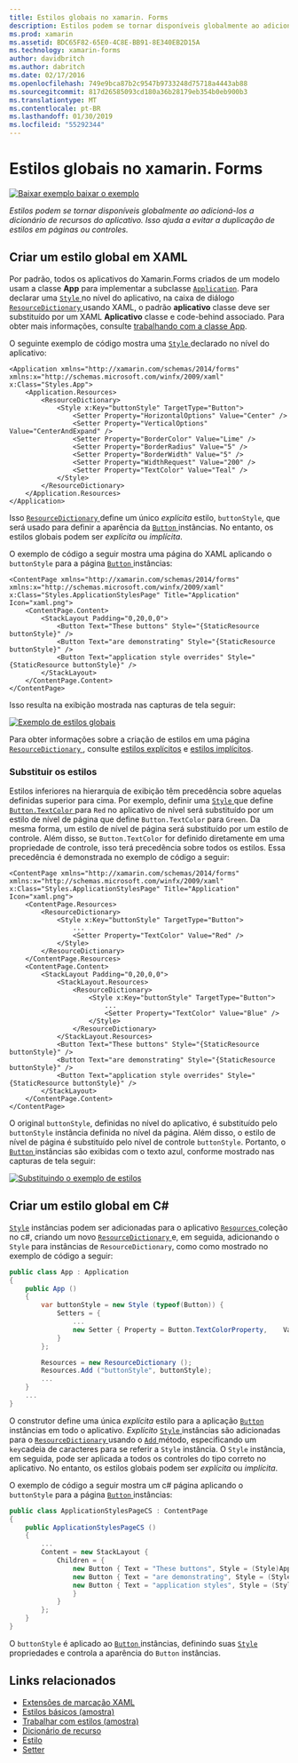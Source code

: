 ```yaml
---
title: Estilos globais no xamarin. Forms
description: Estilos podem se tornar disponíveis globalmente ao adicioná-los a dicionário de recursos do aplicativo. Isso ajuda a evitar a duplicação de estilos em páginas ou controles.
ms.prod: xamarin
ms.assetid: BDC65F82-65E0-4C8E-BB91-8E340EB2D15A
ms.technology: xamarin-forms
author: davidbritch
ms.author: dabritch
ms.date: 02/17/2016
ms.openlocfilehash: 749e9bca87b2c9547b9733248d75718a4443ab88
ms.sourcegitcommit: 817d26585093cd180a36b28179eb354b0eb900b3
ms.translationtype: MT
ms.contentlocale: pt-BR
ms.lasthandoff: 01/30/2019
ms.locfileid: "55292344"
---
```

# <a name="global-styles-in-xamarinforms"></a>Estilos globais no xamarin. Forms

[![Baixar exemplo](~/media/shared/download.png) baixar o exemplo](https://developer.xamarin.com/samples/xamarin-forms/UserInterface/Styles/BasicStyles/)

_Estilos podem se tornar disponíveis globalmente ao adicioná-los a dicionário de recursos do aplicativo. Isso ajuda a evitar a duplicação de estilos em páginas ou controles._

## <a name="create-a-global-style-in-xaml"></a>Criar um estilo global em XAML

Por padrão, todos os aplicativos do Xamarin.Forms criados de um modelo usam a classe **App** para implementar a subclasse [`Application`](xref:Xamarin.Forms.Application). Para declarar uma [ `Style` ](xref:Xamarin.Forms.Style) no nível do aplicativo, na caixa de diálogo [ `ResourceDictionary` ](xref:Xamarin.Forms.ResourceDictionary) usando XAML, o padrão **aplicativo** classe deve ser substituído por um XAML **Aplicativo** classe e code-behind associado. Para obter mais informações, consulte [trabalhando com a classe App](~/xamarin-forms/app-fundamentals/application-class.md).

O seguinte exemplo de código mostra uma [ `Style` ](xref:Xamarin.Forms.Style) declarado no nível do aplicativo:

```xaml
<Application xmlns="http://xamarin.com/schemas/2014/forms" xmlns:x="http://schemas.microsoft.com/winfx/2009/xaml" x:Class="Styles.App">
    <Application.Resources>
        <ResourceDictionary>
            <Style x:Key="buttonStyle" TargetType="Button">
                <Setter Property="HorizontalOptions" Value="Center" />
                <Setter Property="VerticalOptions" Value="CenterAndExpand" />
                <Setter Property="BorderColor" Value="Lime" />
                <Setter Property="BorderRadius" Value="5" />
                <Setter Property="BorderWidth" Value="5" />
                <Setter Property="WidthRequest" Value="200" />
                <Setter Property="TextColor" Value="Teal" />
            </Style>
        </ResourceDictionary>
    </Application.Resources>
</Application>
```

Isso [ `ResourceDictionary` ](xref:Xamarin.Forms.ResourceDictionary) define um único *explícita* estilo, `buttonStyle`, que será usado para definir a aparência da [ `Button` ](xref:Xamarin.Forms.Button) instâncias. No entanto, os estilos globais podem ser *explícita* ou *implícita*.

O exemplo de código a seguir mostra uma página do XAML aplicando o `buttonStyle` para a página [ `Button` ](xref:Xamarin.Forms.Button) instâncias:

```xaml
<ContentPage xmlns="http://xamarin.com/schemas/2014/forms" xmlns:x="http://schemas.microsoft.com/winfx/2009/xaml" x:Class="Styles.ApplicationStylesPage" Title="Application" Icon="xaml.png">
    <ContentPage.Content>
        <StackLayout Padding="0,20,0,0">
            <Button Text="These buttons" Style="{StaticResource buttonStyle}" />
            <Button Text="are demonstrating" Style="{StaticResource buttonStyle}" />
            <Button Text="application style overrides" Style="{StaticResource buttonStyle}" />
        </StackLayout>
    </ContentPage.Content>
</ContentPage>
```

Isso resulta na exibição mostrada nas capturas de tela seguir:

[![](application-images/application-styles-1.png "Exemplo de estilos globais")](application-images/application-styles-1-large.png#lightbox "exemplo estilos globais")

Para obter informações sobre a criação de estilos em uma página [ `ResourceDictionary` ](xref:Xamarin.Forms.ResourceDictionary), consulte [estilos explícitos](~/xamarin-forms/user-interface/styles/explicit.md) e [estilos implícitos](~/xamarin-forms/user-interface/styles/implicit.md).

### <a name="override-styles"></a>Substituir os estilos

Estilos inferiores na hierarquia de exibição têm precedência sobre aquelas definidas superior para cima. Por exemplo, definir uma [ `Style` ](xref:Xamarin.Forms.Style) que define [ `Button.TextColor` ](xref:Xamarin.Forms.Button.TextColor) para `Red` no aplicativo de nível será substituído por um estilo de nível de página que define `Button.TextColor` para `Green`. Da mesma forma, um estilo de nível de página será substituído por um estilo de controle. Além disso, se `Button.TextColor` for definido diretamente em uma propriedade de controle, isso terá precedência sobre todos os estilos. Essa precedência é demonstrada no exemplo de código a seguir:

```xaml
<ContentPage xmlns="http://xamarin.com/schemas/2014/forms" xmlns:x="http://schemas.microsoft.com/winfx/2009/xaml" x:Class="Styles.ApplicationStylesPage" Title="Application" Icon="xaml.png">
    <ContentPage.Resources>
        <ResourceDictionary>
            <Style x:Key="buttonStyle" TargetType="Button">
                ...
                <Setter Property="TextColor" Value="Red" />
            </Style>
        </ResourceDictionary>
    </ContentPage.Resources>
    <ContentPage.Content>
        <StackLayout Padding="0,20,0,0">
            <StackLayout.Resources>
                <ResourceDictionary>
                    <Style x:Key="buttonStyle" TargetType="Button">
                        ...
                        <Setter Property="TextColor" Value="Blue" />
                    </Style>
                </ResourceDictionary>
            </StackLayout.Resources>
            <Button Text="These buttons" Style="{StaticResource buttonStyle}" />
            <Button Text="are demonstrating" Style="{StaticResource buttonStyle}" />
            <Button Text="application style overrides" Style="{StaticResource buttonStyle}" />
        </StackLayout>
    </ContentPage.Content>
</ContentPage>
```

O original `buttonStyle`, definidas no nível do aplicativo, é substituído pelo `buttonStyle` instância definida no nível da página. Além disso, o estilo de nível de página é substituído pelo nível de controle `buttonStyle`. Portanto, o [ `Button` ](xref:Xamarin.Forms.Button) instâncias são exibidas com o texto azul, conforme mostrado nas capturas de tela seguir:

[![](application-images/application-styles-2.png "Substituindo o exemplo de estilos")](application-images/application-styles-2-large.png#lightbox "substituindo os estilos de exemplo")

## <a name="create-a-global-style-in-c35"></a>Criar um estilo global em C&#35;

[`Style`](xref:Xamarin.Forms.Style) instâncias podem ser adicionadas para o aplicativo [ `Resources` ](xref:Xamarin.Forms.VisualElement.Resources) coleção no c#, criando um novo [ `ResourceDictionary` ](xref:Xamarin.Forms.ResourceDictionary)e, em seguida, adicionando o `Style` para instâncias de `ResourceDictionary`, como como mostrado no exemplo de código a seguir:

```csharp
public class App : Application
{
    public App ()
    {
        var buttonStyle = new Style (typeof(Button)) {
            Setters = {
                ...
                new Setter { Property = Button.TextColorProperty,    Value = Color.Teal }
            }
        };

        Resources = new ResourceDictionary ();
        Resources.Add ("buttonStyle", buttonStyle);
        ...
    }
    ...
}
```

O construtor define uma única *explícita* estilo para a aplicação [ `Button` ](xref:Xamarin.Forms.Button) instâncias em todo o aplicativo. *Explícito* [ `Style` ](xref:Xamarin.Forms.Style) instâncias são adicionadas para o [ `ResourceDictionary` ](xref:Xamarin.Forms.ResourceDictionary) usando o [ `Add` ](xref:Xamarin.Forms.ResourceDictionary.Add(System.String,System.Object)) método, especificando um `key`cadeia de caracteres para se referir a `Style` instância. O `Style` instância, em seguida, pode ser aplicada a todos os controles do tipo correto no aplicativo. No entanto, os estilos globais podem ser *explícita* ou *implícita*.

O exemplo de código a seguir mostra um c# página aplicando o `buttonStyle` para a página [ `Button` ](xref:Xamarin.Forms.Button) instâncias:

```csharp
public class ApplicationStylesPageCS : ContentPage
{
    public ApplicationStylesPageCS ()
    {
        ...
        Content = new StackLayout {
            Children = {
                new Button { Text = "These buttons", Style = (Style)Application.Current.Resources ["buttonStyle"] },
                new Button { Text = "are demonstrating", Style = (Style)Application.Current.Resources ["buttonStyle"] },
                new Button { Text = "application styles", Style = (Style)Application.Current.Resources ["buttonStyle"]
                }
            }
        };
    }
}
```

O `buttonStyle` é aplicado ao [ `Button` ](xref:Xamarin.Forms.Button) instâncias, definindo suas [ `Style` ](xref:Xamarin.Forms.VisualElement.Style) propriedades e controla a aparência do `Button` instâncias.

## <a name="related-links"></a>Links relacionados

- [Extensões de marcação XAML](~/xamarin-forms/xaml/xaml-basics/xaml-markup-extensions.md)
- [Estilos básicos (amostra)](https://developer.xamarin.com/samples/xamarin-forms/UserInterface/Styles/BasicStyles/)
- [Trabalhar com estilos (amostra)](https://developer.xamarin.com/samples/xamarin-forms/WorkingWithStyles/)
- [Dicionário de recurso](xref:Xamarin.Forms.ResourceDictionary)
- [Estilo](xref:Xamarin.Forms.Style)
- [Setter](xref:Xamarin.Forms.Setter)
